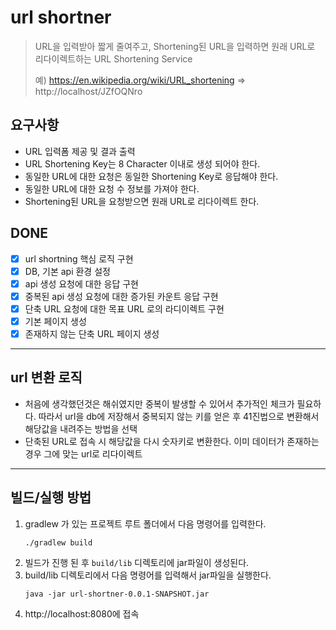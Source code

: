 # url  shortner

> URL을 입력받아 짧게 줄여주고, Shortening된 URL을 입력하면 원래 URL로 리다이렉트하는 URL Shortening Service
> 
> 예) https://en.wikipedia.org/wiki/URL_shortening => http://localhost/JZfOQNro

## 요구사항
- URL 입력폼 제공 및 결과 출력
- URL Shortening Key는 8 Character 이내로 생성 되어야 한다.
- 동일한 URL에 대한 요청은 동일한 Shortening Key로 응답해야 한다.
- 동일한 URL에 대한 요청 수 정보를 가져야 한다.
- Shortening된 URL을 요청받으면 원래 URL로 리다이렉트 한다.

## DONE
- [x] url shortning 핵심 로직 구현
- [x] DB, 기본 api 환경 설정
- [x] api 생성 요청에 대한 응답 구현
- [x] 중복된 api 생성 요청에 대한 증가된 카운트 응답 구현
- [x] 단축 URL 요청에 대한 목표 URL 로의 라디이렉트 구현
- [x] 기본 페이지 생성
- [x] 존재하지 않는 단축 URL 페이지 생성

---

## url 변환 로직
- 처음에 생각했던것은 해쉬였지만 중복이 발생할 수 있어서 추가적인 체크가 필요하다. 따라서 url을 db에 저장해서 중복되지 않는 키를 얻은 후 41진법으로 변환해서 해당값을 내려주는 방법을 선택
- 단축된 URL로 접속 시 해당값을 다시 숫자키로 변환한다. 이미 데이터가 존재하는 경우 그에 맞는 url로 리다이렉트

---

## 빌드/실행 방법

1. gradlew 가 있는 프로젝트 루트 폴더에서 다음 명령어를 입력한다.
    ```
    ./gradlew build
    ```
2. 빌드가 진행 된 후 `build/lib` 디렉토리에 jar파일이 생성된다.
3. build/lib 디렉토리에서 다음 명령어를 입력해서 jar파일을 실행한다.
    ```
    java -jar url-shortner-0.0.1-SNAPSHOT.jar
    ```
4. http://localhost:8080에 접속